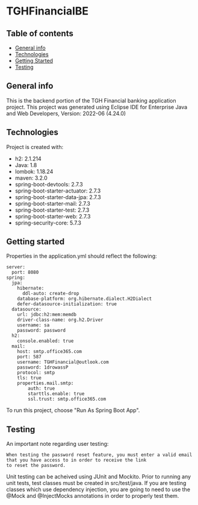# TGHFinancialBE
## Table of contents
* [General info](#general-info)
* [Technologies](#technologies)
* [Getting Started](#getting-started)
* [Testing](#testing)

## General info
This is the backend portion of the TGH Financial banking application project. This project was generated using Eclipse IDE for Enterprise Java and Web Developers, Version: 2022-06 (4.24.0)
	
## Technologies
Project is created with:
* h2: 2.1.214
* Java: 1.8
* lombok: 1.18.24
* maven: 3.2.0
* spring-boot-devtools: 2.7.3
* spring-boot-starter-actuator: 2.7.3
* spring-boot-starter-data-jpa: 2.7.3
* spring-boot-starter-mail: 2.7.3
* spring-boot-starter-test: 2.7.3
* spring-boot-starter-web: 2.7.3
* spring-security-core: 5.7.3
	
## Getting started

Properties in the application.yml should reflect the following:
```
server:
  port: 8080
spring:
  jpa:
    hibernate:
      ddl-auto: create-drop
    database-platform: org.hibernate.dialect.H2Dialect
    defer-datasource-initialization: true
  datasource:
    url: jdbc:h2:mem:memdb
    driver-class-name: org.h2.Driver
    username: sa
    password: password
  h2:
    console.enabled: true
  mail: 
    host: smtp.office365.com
    port: 587  
    username: TGHFinancial@outlook.com
    password: 1drowassP
    protocol: smtp
    tls: true
    properties.mail.smtp:
        auth: true
        starttls.enable: true
        ssl.trust: smtp.office365.com
```

To run this project, choose "Run As Spring Boot App".

## Testing

An important note regarding user testing: 
```
When testing the password reset feature, you must enter a valid email that you have access to in order to receive the link 
to reset the password.
```

Unit testing can be acheived using JUnit and Mockito. Prior to running any unit tests, test classes must be created in src/test/java. If you are testing classes which use dependency injection, you are going to need to use the @Mock and @InjectMocks annotations in order to properly test them.
